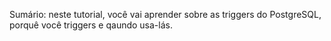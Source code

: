 Sumário: neste tutorial, você vai aprender sobre as triggers do PostgreSQL, porquê você triggers e qaundo usa-lás.

